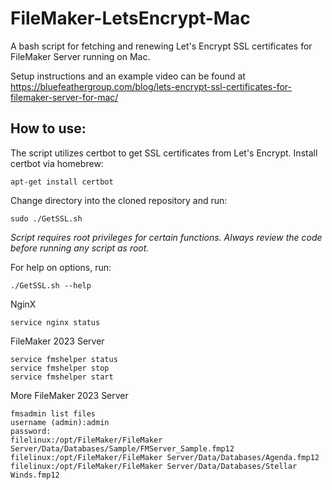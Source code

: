 # FileMaker-LetsEncrypt-Mac
A bash script for fetching and renewing Let's Encrypt SSL certificates for FileMaker Server running on Mac.

Setup instructions and an example video can be found at https://bluefeathergroup.com/blog/lets-encrypt-ssl-certificates-for-filemaker-server-for-mac/

## How to use:
The script utilizes certbot to get SSL certificates from Let's Encrypt. Install certbot via homebrew:
```
apt-get install certbot
```

Change directory into the cloned repository and run:
```
sudo ./GetSSL.sh
```
*Script requires root privileges for certain functions. Always review the code before running any script as root.*

For help on options, run:
```
./GetSSL.sh --help
```

NginX
```
service nginx status
```

FileMaker 2023 Server
```
service fmshelper status
service fmshelper stop
service fmshelper start
```

More FileMaker 2023 Server
```
fmsadmin list files
username (admin):admin
password:
filelinux:/opt/FileMaker/FileMaker Server/Data/Databases/Sample/FMServer_Sample.fmp12
filelinux:/opt/FileMaker/FileMaker Server/Data/Databases/Agenda.fmp12
filelinux:/opt/FileMaker/FileMaker Server/Data/Databases/Stellar Winds.fmp12
```
